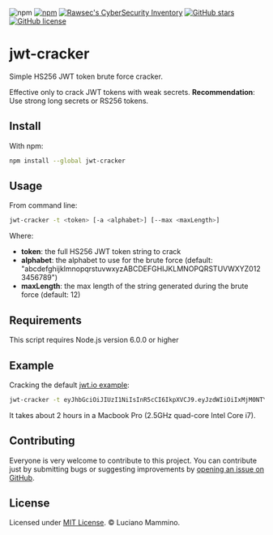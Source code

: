  ![npm](https://img.shields.io/npm/dt/jwt-cracker.svg)
 [![npm](https://img.shields.io/npm/v/jwt-cracker.svg)](https://www.npmjs.com/package/jwt-cracker)
 [![Rawsec's CyberSecurity Inventory](https://inventory.raw.pm/img/badges/Rawsec-inventoried-FF5050_flat.svg)](https://inventory.raw.pm/tools.html#jwt-cracker)
 [![GitHub stars](https://img.shields.io/github/stars/lmammino/jwt-cracker.svg)](https://github.com/lmammino/jwt-cracker/stargazers)
 [![GitHub license](https://img.shields.io/github/license/lmammino/jwt-cracker.svg)](https://github.com/lmammino/jwt-cracker/blob/master/LICENSE)

# jwt-cracker

Simple HS256 JWT token brute force cracker.

Effective only to crack JWT tokens with weak secrets.
**Recommendation**: Use strong long secrets or RS256 tokens.


## Install

With npm:

```bash
npm install --global jwt-cracker
```


## Usage

From command line:

```bash
jwt-cracker -t <token> [-a <alphabet>] [--max <maxLength>]
```

Where:

* **token**: the full HS256 JWT token string to crack
* **alphabet**: the alphabet to use for the brute force (default: "abcdefghijklmnopqrstuvwxyzABCDEFGHIJKLMNOPQRSTUVWXYZ0123456789")
* **maxLength**: the max length of the string generated during the brute force (default: 12)


## Requirements

This script requires Node.js version 6.0.0 or higher

## Example

Cracking the default [jwt.io example](https://jwt.io):

```bash
jwt-cracker -t eyJhbGciOiJIUzI1NiIsInR5cCI6IkpXVCJ9.eyJzdWIiOiIxMjM0NTY3ODkwIiwibmFtZSI6IkpvaG4gRG9lIiwiYWRtaW4iOnRydWV9.TJVA95OrM7E2cBab30RMHrHDcEfxjoYZgeFONFh7HgQ -a abcdefghijklmnopqrstuwxyz --max 6
```

It takes about 2 hours in a Macbook Pro (2.5GHz quad-core Intel Core i7).


## Contributing

Everyone is very welcome to contribute to this project.
You can contribute just by submitting bugs or suggesting improvements by
[opening an issue on GitHub](https://github.com/lmammino/jwt-cracker/issues).


## License

Licensed under [MIT License](LICENSE). © Luciano Mammino.
